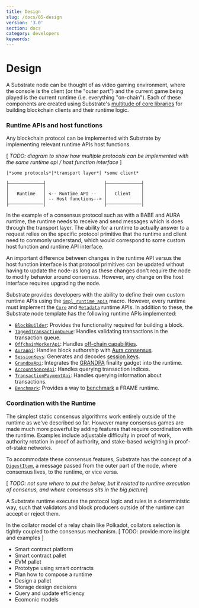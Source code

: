 ```yaml
---
title: Design
slug: /docs/05-design
version: '3.0'
section: docs
category: developers
keywords:
---
```

# Design

A Substrate node can be thought of as video gaming environment, where the console is the client (or the "outer part") and the current game being played is the current runtime (i.e. everything "on-chain").
Each of these components are created using Substrate's [multitude of core libraries](./link-todo) for building blockchain clients and their runtime logic. 

### Runtime APIs and host functions

Any blockchain protocol can be implemented with Substrate by implementing relevant runtime APIs host functions.

[ _TODO: diagram to show how multiple protocols can be implemented with the same runtime api / host function interface_ ]

    |*some protocols*|*transport layer*| *some client* 

    ├─────────────┤                      ├─────────────┤                         
    │             │                      │             │ 
    │   Runtime   │ <-- Runtime API --   │   Client    │
    │             │ -- Host functions--> │             │ 
    ├─────────────│                      ├─────────────│        
    

In the example of a consensus protocol such as with a BABE and AURA runtime, the runtime needs to receive and send messages which is does through the transport layer. 
The ability for a runtime to actually answer to a request relies on the specific protocol primitive that the runtime and client need to commonly understand, which would correspond to some custom host function and runtime API interface. 

An important difference between changes in the runtime API versus the host function interface is that protocol primitives can be updated without having to update the node-as long as these changes don't require the node to modify behavior around consensus.
However, any change on the host interface requires upgrading the node.

Substrate provides developers with the ability to define their own custom runtime APIs using the [`impl_runtime_apis`](/rustdocs/latest/sp_api/macro.impl_runtime_apis.html) macro. 
However, every runtime must implement the [`Core`](/rustdocs/latest/sp_api/trait.Core.html) and [`Metadata`](/rustdocs/latest/sp_api/trait.Metadata.html) runtime APIs. 
In addition to these, the Substrate node template has the following runtime APIs implemented:

- [`BlockBuilder`](/rustdocs/latest/sp_block_builder/trait.BlockBuilder.html): Provides the functionality required for building a block.
- [`TaggedTransactionQueue`](/rustdocs/latest/sp_transaction_pool/runtime_api/trait.TaggedTransactionQueue.html): Handles validating transactions in the transaction queue.
- [`OffchainWorkerApi`](/rustdocs/latest/sp_offchain/trait.OffchainWorkerApi.html): Handles [off-chain capabilities](/v3/concepts/off-chain-features).
- [`AuraApi`](/rustdocs/latest/sp_consensus_aura/trait.AuraApi.html): Handles block authorship with [Aura consensus](/v3/advanced/consensus#aura).
- [`SessionKeys`](/rustdocs/latest/sp_session/trait.SessionKeys.html): Generates and decodes [session keys](/v3/concepts/session-keys).
- [`GrandpaApi`](/rustdocs/latest/sp_finality_grandpa/trait.GrandpaApi.html): Integrates the [GRANDPA](/v3/advanced/consensus#grandpa) finality gadget into the runtime.
- [`AccountNonceApi`](/rustdocs/latest/frame_system_rpc_runtime_api/trait.AccountNonceApi.html): Handles querying transaction indices.
- [`TransactionPaymentApi`](/rustdocs/latest/pallet_transaction_payment_rpc_runtime_api/trait.TransactionPaymentApi.html): Handles querying information about transactions.
- [`Benchmark`](/rustdocs/latest/frame_benchmarking/trait.Benchmark.html): Provides a way to [benchmark](/v3/runtime/benchmarking) a FRAME runtime.

### Coordination with the Runtime

The simplest static consensus algorithms work entirely outside of the runtime as we've described so far. 
However many consensus games are made much more powerful by adding features that require coordination with the runtime. 
Examples include adjustable difficulty in proof of work, authority rotation in proof of authority, and stake-based weighting in proof-of-stake networks.

To accommodate these consensus features, Substrate has the concept of a [`DigestItem`](/rustdocs/latest/sp_runtime/enum.DigestItem.html), a message passed from the outer part of the node, where consensus lives, to the runtime, or vice versa.

[ _TODO: not sure where to put the below, but it related to runtime execution of consenus, and where consensus sits in the big picture_]

A Substrate runtime executes the protocol logic and rules in a deterministic way, such that validators and block producers outside of the runtime can accept or reject them.

In the collator model of a relay chain like Polkadot, collators selection is tightly coupled to the consensus mechanism. 
[ TODO: provide more insight and examples ]

* Smart contract platform
* Smart contract pallet
* EVM pallet
* Prototype using smart contracts
* Plan how to compose a runtime
* Design a pallet
* Storage design decisions
* Query and update efficiency
* Ecomonic models